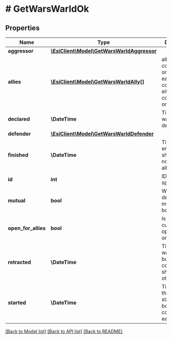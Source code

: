 # # GetWarsWarIdOk

## Properties

Name | Type | Description | Notes
------------ | ------------- | ------------- | -------------
**aggressor** | [**\EsiClient\Model\GetWarsWarIdAggressor**](GetWarsWarIdAggressor.md) |  |
**allies** | [**\EsiClient\Model\GetWarsWarIdAlly[]**](GetWarsWarIdAlly.md) | allied corporations or alliances, each object contains either corporation_id or alliance_id | [optional]
**declared** | **\DateTime** | Time that the war was declared |
**defender** | [**\EsiClient\Model\GetWarsWarIdDefender**](GetWarsWarIdDefender.md) |  |
**finished** | **\DateTime** | Time the war ended and shooting was no longer allowed | [optional]
**id** | **int** | ID of the specified war |
**mutual** | **bool** | Was the war declared mutual by both parties |
**open_for_allies** | **bool** | Is the war currently open for allies or not |
**retracted** | **\DateTime** | Time the war was retracted but both sides could still shoot each other | [optional]
**started** | **\DateTime** | Time when the war started and both sides could shoot each other | [optional]

[[Back to Model list]](../../README.md#models) [[Back to API list]](../../README.md#endpoints) [[Back to README]](../../README.md)
